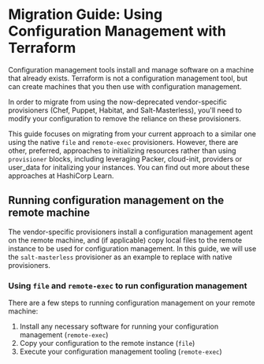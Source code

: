 # Migration Guide: Using Configuration Management with Terraform

Configuration management tools install and manage software on a machine that already exists. Terraform is
not a configuration management tool, but can create machines that you then use with configuration
management.

In order to migrate from using the now-deprecated vendor-specific provisioners (Chef, Puppet, Habitat, and
Salt-Masterless), you'll need to modify your configuration to remove the reliance on these provisioners.

This guide focuses on migrating from your current approach to a similar one using the native `file` and 
`remote-exec` provisioners. However, there are other, preferred, approaches to initializing resources rather than using `provisioner` blocks, including leveraging Packer, cloud-init, providers or user_data for initalizing your instances. You can find out more about these approaches at HashiCorp Learn.

## Running configuration management on the remote machine

The vendor-specific provisioners install a configuration management agent on the remote machine,
and (if applicable) copy local files to the remote instance to be used for configuration management.
In this guide, we will use the `salt-masterless` provisioner as an example to replace with native
provisioners.

### Using `file` and `remote-exec` to run configuration management

There are a few steps to running configuration management on your remote machine:

1. Install any necessary software for running your configuration management (`remote-exec`)
1. Copy your configuration to the remote instance (`file`)
1. Execute your configuration management tooling (`remote-exec`)

